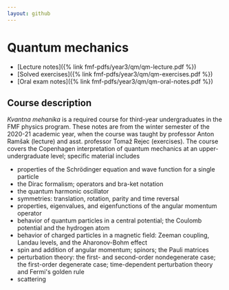 ```yaml
---
layout: github
---
```

# Quantum mechanics

- [Lecture notes]({% link fmf-pdfs/year3/qm/qm-lecture.pdf %})
- [Solved exercises]({% link fmf-pdfs/year3/qm/qm-exercises.pdf %})
- [Oral exam notes]({% link fmf-pdfs/year3/qm/qm-oral-notes.pdf %})

## Course description
*Kvantna mehanika* is a required course for third-year undergraduates in the FMF physics program. These notes are from the winter semester of the 2020-21 academic year, when the course was taught by professor Anton Ramšak (lecture) and asst. professor Tomaž Rejec (exercises). The course covers the Copenhagen interpretation of quantum mechanics at an upper-undergraduate level; specific material includes
- properties of the Schrödinger equation and wave function for a single particle
- the Dirac formalism; operators and bra-ket notation
- the quantum harmonic oscillator
- symmetries: translation, rotation, parity and time reversal
- properties, eigenvalues, and eigenfunctions of the angular momentum operator
- behavior of quantum particles in a central potential; the Coulomb potential and the hydrogen atom
- behavior of charged particles in a magnetic field: Zeeman coupling, Landau levels, and the Aharonov-Bohm effect
- spin and addition of angular momentum; spinors; the Pauli matrices
- perturbation theory: the first- and second-order nondegenerate case; the first-order degenerate case; time-dependent perturbation theory and Fermi's golden rule
- scattering
